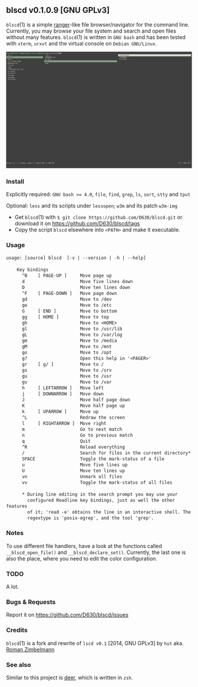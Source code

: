 ## blscd v0.1.0.9 [GNU GPLv3]

`blscd`(1) is a simple [ranger](http://ranger.nongnu.org/)-like file browser/navigator for the command line. Currently, you may browse your file system and search and open files without many features. `blscd`(1) is written in `GNU bash` and has been tested with `xterm`, `urxvt` and the virtual console on `Debian GNU/Linux`.

![](https://raw.githubusercontent.com/D630/blscd/master/doc/blscd.png)

### Install

Explicitly required: `GNU bash >= 4.0`, `file`, `find`, `grep`, `ls`, `sort`, `stty` and `tput`

Optional: `less` and its scripts under `lessopen`; `w3m` and its patch `w3m-img`

* Get `blscd`(1) with `$ git clone https://github.com/D630/blscd.git` or
  download it on https://github.com/D630/blscd/tags
* Copy the script `blscd` elsewhere into `<PATH>` and make it executable.

### Usage

```
usage: [source] blscd  [-v | --version | -h | --help]

    Key bindings
      ^B    [ PAGE-UP ]     Move page up
      d                     Move five lines down
      D                     Move ten lines down
      ^F    [ PAGE-DOWN ]   Move page down
      gd                    Move to /dev
      ge                    Move to /etc
      G     [ END ]         Move to bottom
      gg    [ HOME ]        Move to top
      gh                    Move to <HOME>
      gl                    Move to /usr/lib
      gL                    Move to /var/log
      gm                    Move to /media
      gM                    Move to /mnt
      go                    Move to /opt
      g?                    Open this help in '<PAGER>'
      gr    [ g/ ]          Move to /
      gs                    Move to /srv
      gu                    Move to /usr
      gv                    Move to /var
      h     [ LEFTARROW ]   Move left
      j     [ DOWNARROW ]   Move down
      J                     Move half page down
      K                     Move half page up
      k     [ UPARROW ]     Move up
      ^L                    Redraw the screen
      l     [ RIGHTARROW ]  Move right
      m                     Go to next match
      n                     Go to previous match
      q                     Quit
      ^R                    Reload everything
      /                     Search for files in the current directory*
      SPACE                 Toggle the mark-status of a file
      u                     Move five lines up
      U                     Move ten lines up
      vn                    Unmark all files
      vv                    Toggle the mark-status of all files

      * During line editing in the search prompt you may use your
        configured Readline key bindings, just as well the other features
        of it; 'read -e' obtains the line in an interactive shell. The
        regextype is 'posix-egrep', and the tool 'grep'.

```

### Notes

To use different file handlers, have a look at the functions called `__blscd_open_file()` and `__blscd_declare_set()`. Currently, the last one is also the place, where you need to edit the color configuration.

### TODO

A lot.

### Bugs & Requests

Report it on https://github.com/D630/blscd/issues

### Credits

`blscd`(1) is a fork and rewrite of `lscd v0.1` [2014, GNU GPLv3] by `hut` aka. [Roman Zimbelmann](https://github.com/hut/lscd)

### See also

Similar to this project is [deer](https://github.com/vifon/deer), which is written in `zsh`.

